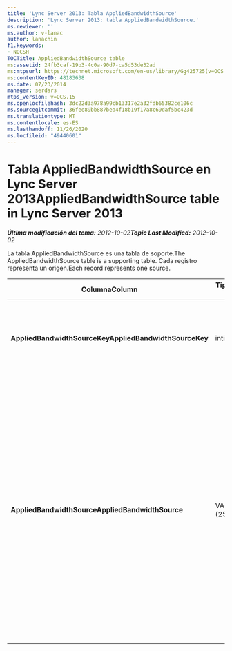 ```yaml
---
title: 'Lync Server 2013: Tabla AppliedBandwidthSource'
description: 'Lync Server 2013: tabla AppliedBandwidthSource.'
ms.reviewer: ''
ms.author: v-lanac
author: lanachin
f1.keywords:
- NOCSH
TOCTitle: AppliedBandwidthSource table
ms:assetid: 24fb3caf-19b3-4c0a-90d7-ca5d53de32ad
ms:mtpsurl: https://technet.microsoft.com/en-us/library/Gg425725(v=OCS.15)
ms:contentKeyID: 48183638
ms.date: 07/23/2014
manager: serdars
mtps_version: v=OCS.15
ms.openlocfilehash: 3dc22d3a978a99cb13317e2a32fdb65382ce106c
ms.sourcegitcommit: 36fee89bb887bea4f18b19f17a8c69daf5bc423d
ms.translationtype: MT
ms.contentlocale: es-ES
ms.lasthandoff: 11/26/2020
ms.locfileid: "49440601"
---
```

# <a name="appliedbandwidthsource-table-in-lync-server-2013"></a><span data-ttu-id="d9b82-103">Tabla AppliedBandwidthSource en Lync Server 2013</span><span class="sxs-lookup"><span data-stu-id="d9b82-103">AppliedBandwidthSource table in Lync Server 2013</span></span>

<div data-xmlns="http://www.w3.org/1999/xhtml">

<div class="topic" data-xmlns="http://www.w3.org/1999/xhtml" data-msxsl="urn:schemas-microsoft-com:xslt" data-cs="https://msdn.microsoft.com/">

<div data-asp="https://msdn2.microsoft.com/asp">



</div>

<div id="mainSection">

<div id="mainBody"><span data-ttu-id="d9b82-104">

<span> </span></span><span class="sxs-lookup"><span data-stu-id="d9b82-104">

<span> </span></span></span>

<span data-ttu-id="d9b82-105">_**Última modificación del tema:** 2012-10-02_</span><span class="sxs-lookup"><span data-stu-id="d9b82-105">_**Topic Last Modified:** 2012-10-02_</span></span>

<span data-ttu-id="d9b82-106">La tabla AppliedBandwidthSource es una tabla de soporte.</span><span class="sxs-lookup"><span data-stu-id="d9b82-106">The AppliedBandwidthSource table is a supporting table.</span></span> <span data-ttu-id="d9b82-107">Cada registro representa un origen.</span><span class="sxs-lookup"><span data-stu-id="d9b82-107">Each record represents one source.</span></span>


<table>
<colgroup>
<col style="width: 25%" />
<col style="width: 25%" />
<col style="width: 25%" />
<col style="width: 25%" />
</colgroup>
<thead>
<tr class="header">
<th><span data-ttu-id="d9b82-108"><strong>Columna</strong></span><span class="sxs-lookup"><span data-stu-id="d9b82-108"><strong>Column</strong></span></span></th>
<th><span data-ttu-id="d9b82-109"><strong>Tipo de datos</strong></span><span class="sxs-lookup"><span data-stu-id="d9b82-109"><strong>Data Type</strong></span></span></th>
<th><span data-ttu-id="d9b82-110"><strong>Clave o índice</strong></span><span class="sxs-lookup"><span data-stu-id="d9b82-110"><strong>Key/Index</strong></span></span></th>
<th><span data-ttu-id="d9b82-111"><strong>Detalles</strong></span><span class="sxs-lookup"><span data-stu-id="d9b82-111"><strong>Details</strong></span></span></th>
</tr>
</thead>
<tbody>
<tr class="odd">
<td><p><span data-ttu-id="d9b82-112"><strong>AppliedBandwidthSourceKey</strong></span><span class="sxs-lookup"><span data-stu-id="d9b82-112"><strong>AppliedBandwidthSourceKey</strong></span></span></p></td>
<td><p><span data-ttu-id="d9b82-113">int</span><span class="sxs-lookup"><span data-stu-id="d9b82-113">int</span></span></p></td>
<td><p><span data-ttu-id="d9b82-114">Primary</span><span class="sxs-lookup"><span data-stu-id="d9b82-114">Primary</span></span></p></td>
<td><p><span data-ttu-id="d9b82-115">Número único que identifica el origen.</span><span class="sxs-lookup"><span data-stu-id="d9b82-115">Unique number identifying the source.</span></span></p></td>
</tr>
<tr class="even">
<td><p><span data-ttu-id="d9b82-116"><strong>AppliedBandwidthSource</strong></span><span class="sxs-lookup"><span data-stu-id="d9b82-116"><strong>AppliedBandwidthSource</strong></span></span></p></td>
<td><p><span data-ttu-id="d9b82-117">VARCHAR (256)</span><span class="sxs-lookup"><span data-stu-id="d9b82-117">varchar(256)</span></span></p></td>
<td><p><span data-ttu-id="d9b82-118">Solo</span><span class="sxs-lookup"><span data-stu-id="d9b82-118">Unique</span></span></p></td>
<td><p><span data-ttu-id="d9b82-119">Este es el origen del límite de ancho de banda que se impone.</span><span class="sxs-lookup"><span data-stu-id="d9b82-119">This is the source of the bandwidth cap being imposed.</span></span> <span data-ttu-id="d9b82-120">Describe de dónde viene el límite de ancho de banda (por ejemplo, "servidor de directivas", "convertir servidor" o "modalidad de moda").</span><span class="sxs-lookup"><span data-stu-id="d9b82-120">It describes where the bandwidth limit is coming from (for example, “Policy Server”, “TURN Server”, or “Modality”).</span></span></p></td>
</tr>
</tbody>
</table><span data-ttu-id="d9b82-121">


</div>

<span> </span>

</div>

</div>

</span><span class="sxs-lookup"><span data-stu-id="d9b82-121">


</div>

<span> </span>

</div>

</div>

</span></span></div>

